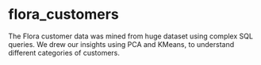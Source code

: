 # flora_customers
The Flora customer data was mined from huge dataset using complex SQL queries. 
We drew our insights using PCA and KMeans, to understand different categories of customers.
